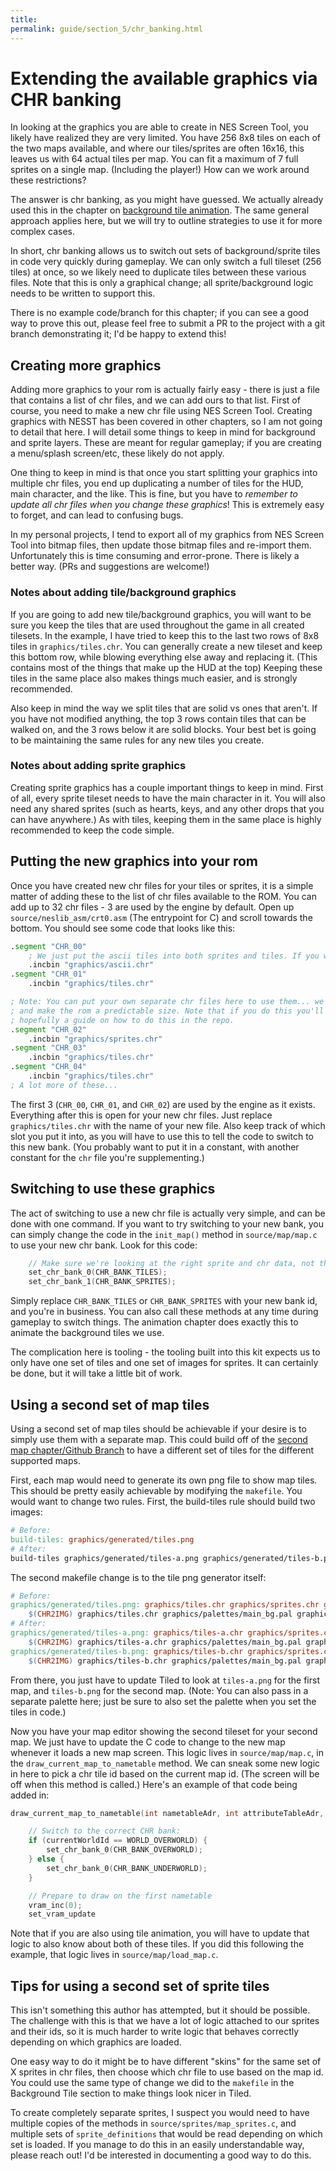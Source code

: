 ```yaml
---
title: 
permalink: guide/section_5/chr_banking.html
---
```

# Extending the available graphics via CHR banking

In looking at the graphics you are able to create in NES Screen Tool, you likely have realized they are very
limited. You have 256 8x8 tiles on each of the two maps available, and where our tiles/sprites are often 
16x16, this leaves us with 64 actual tiles per map. You can fit a maximum of 7 full sprites on a single 
map. (Including the player!) How can we work around these restrictions?

The answer is chr banking, as you might have guessed. We actually already used this in the chapter on
[background tile animation](../section_4/animated_tiles.html). The same general approach applies here, but
we will try to outline strategies to use it for more complex cases. 

In short, chr banking allows us to switch out sets of background/sprite tiles in code very quickly during
gameplay. We can only switch a full tileset (256 tiles) at once, so we likely need to duplicate tiles between
these various files. Note that this is only a graphical change; all sprite/background logic needs to be
written to support this.

There is no example code/branch for this chapter; if you can see a good way to prove this out, please feel
free to submit a PR to the project with a git branch demonstrating it; I'd be happy to extend this!

## Creating more graphics 

Adding more graphics to your rom is actually fairly easy - there is just a file that contains a list of
chr files, and we can add ours to that list. First of course, you need to make a new chr file using NES
Screen Tool. Creating graphics with NESST has been covered in other chapters, so I am not going to detail 
that here. I will detail some things to keep in mind for background and sprite layers. These are meant for 
regular gameplay; if you are creating a menu/splash screen/etc, these likely do not apply.

One thing to keep in mind is that once you start splitting your graphics into multiple chr files, you end
up duplicating a number of tiles for the HUD, main character, and the like. This is fine, but you have to
_remember to update all chr files when you change these graphics_! This is extremely easy to forget, and can
lead to confusing bugs. 

In my personal projects, I tend to export all of my graphics from NES Screen Tool into bitmap files, then
update those bitmap files and re-import them. Unfortunately this is time consuming and error-prone. There
is likely a better way. (PRs and suggestions are welcome!)

### Notes about adding tile/background graphics

If you are going to add new tile/background graphics, you will want to be sure you keep the tiles that are
used throughout the game in all created tilesets. In the example, I have tried to keep this to the last two 
rows of 8x8 tiles in `graphics/tiles.chr`. You can generally create a new tileset and keep this bottom row,
while blowing everything else away and replacing it. (This contains most of the things that make up the HUD
at the top) Keeping these tiles in the same place also makes things much easier, and is strongly recommended.

Also keep in mind the way we split tiles that are solid vs ones that aren't. If you have not modified anything,
the top 3 rows contain tiles that can be walked on, and the 3 rows below it are solid blocks. Your best bet
is going to be maintaining the same rules for any new tiles you create.

### Notes about adding sprite graphics

Creating sprite graphics has a couple important things to keep in mind. First of all, every sprite tileset
needs to have the main character in it. You will also need any shared sprites (such as hearts, keys, and
any other drops that you can have anywhere.) As with tiles, keeping them in the same place is highly
recommended to keep the code simple. 

## Putting the new graphics into your rom

Once you have created new chr files for your tiles or sprites, it is a simple matter of adding these to the
list of chr files available to the ROM. You can add up to 32 chr files - 3 are used by the engine by default.
Open up `source/neslib_asm/crt0.asm` (The entrypoint for C) and scroll towards the bottom. You should see some
code that looks like this: 

```asm
.segment "CHR_00"
    ; We just put the ascii tiles into both sprites and tiles. If you want to get more clever you could do something else.
	.incbin "graphics/ascii.chr"
.segment "CHR_01"
	.incbin "graphics/tiles.chr"

; Note: You can put your own separate chr files here to use them... we only use 3 in the demo. This is to avoid warnings,
; and make the rom a predictable size. Note that if you do this you'll have to tweak the engine to support it! There's
; hopefully a guide on how to do this in the repo.
.segment "CHR_02"
	.incbin "graphics/sprites.chr"
.segment "CHR_03"
	.incbin "graphics/tiles.chr"
.segment "CHR_04"
	.incbin "graphics/tiles.chr"
; A lot more of these...
```

The first 3 (`CHR_00`, `CHR_01`, and `CHR_02`) are used by the engine as it exists. Everything after this is open 
for your new chr files. Just replace `graphics/tiles.chr` with the name of your new file. Also keep track of which
slot you put it into, as you will have to use this to tell the code to switch to this new bank. (You probably want
to put it in a constant, with another constant for the `chr` file you're supplementing.)

## Switching to use these graphics

The act of switching to use a new chr file is actually very simple, and can be done with one command. If you want 
to try switching to your new bank, you can simply change the code in the `init_map()` method in `source/map/map.c`
to use your new chr bank. Look for this code: 

```c
    // Make sure we're looking at the right sprite and chr data, not the ones for the menu.
    set_chr_bank_0(CHR_BANK_TILES);
    set_chr_bank_1(CHR_BANK_SPRITES);
```

Simply replace `CHR_BANK_TILES` or `CHR_BANK_SPRITES` with your new bank id, and you're in business. You can also
call these methods at any time during gameplay to switch things. The animation chapter does exactly this to animate
the background tiles we use.

The complication here is tooling - the tooling built into this kit expects us to only have one set of tiles and one
set of images for sprites. It can certainly be done, but it will take a little bit of work.

## Using a second set of map tiles

Using a second set of map tiles should be achievable if your desire is to simply use them with a separate map. This
could build off of the [second map chapter/Github Branch](../section_3/adding_a_second_map.html) to have a different
set of tiles for the different supported maps. 

First, each map would need to generate its own png file to show map tiles. This should be pretty easily achievable
by modifying the `makefile`. You would want to change two rules. First, the build-tiles rule should build two images:

```makefile
# Before: 
build-tiles: graphics/generated/tiles.png
# After:
build-tiles graphics/generated/tiles-a.png graphics/generated/tiles-b.png
```

The second makefile change is to the tile png generator itself: 

```makefile
# Before: 
graphics/generated/tiles.png: graphics/tiles.chr graphics/sprites.chr graphics/palettes/main_bg.pal
	$(CHR2IMG) graphics/tiles.chr graphics/palettes/main_bg.pal graphics/generated/tiles.png
# After: 
graphics/generated/tiles-a.png: graphics/tiles-a.chr graphics/sprites.chr graphics/palettes/main_bg.pal
	$(CHR2IMG) graphics/tiles-a.chr graphics/palettes/main_bg.pal graphics/generated/tiles-a.png
graphics/generated/tiles-b.png: graphics/tiles-b.chr graphics/sprites.chr graphics/palettes/main_bg.pal
	$(CHR2IMG) graphics/tiles-b.chr graphics/palettes/main_bg.pal graphics/generated/tiles-b.png
``` 

From there, you just have to update Tiled to look at `tiles-a.png` for the first map, and `tiles-b.png` 
for the second map. (Note: You can also pass in a separate palette here; just be sure to also set the
palette when you set the tiles in code.)

Now you have your map editor showing the second tileset for your second map. We just have to update the
C code to change to the new map whenever it loads a new map screen. This logic lives in `source/map/map.c`,
in the `draw_current_map_to_nametable` method. We can sneak some new logic in here to pick a chr tile id
based on the current map id. (The screen will be off when this method is called.) Here's an example
of that code being added in: 

```c
draw_current_map_to_nametable(int nametableAdr, int attributeTableAdr, unsigned char reverseAttributes) {

    // Switch to the correct CHR bank: 
    if (currentWorldId == WORLD_OVERWORLD) {
        set_chr_bank_0(CHR_BANK_OVERWORLD);
    } else {
        set_chr_bank_0(CHR_BANK_UNDERWORLD); 
    }

    // Prepare to draw on the first nametable
    vram_inc(0);
    set_vram_update
```

Note that if you are also using tile animation, you will have to update that logic to also know about
both of these tiles. If you did this following the example, that logic lives in `source/map/load_map.c`. 

## Tips for using a second set of sprite tiles

This isn't something this author has attempted, but it should be possible. The challenge with this is that
we have a lot of logic attached to our sprites and their ids, so it is much harder to write logic that 
behaves correctly depending on which graphics are loaded.

One easy way to do it might be to have different "skins" for the same set of X sprites in chr files, 
then choose which chr file to use based on the map id. You could use the same type of change we did
to the `makefile` in the Background Tile section to make things look nicer in Tiled.

To create completely separate sprites, I suspect you would need to have multiple copies of the methods
in `source/sprites/map_sprites.c`, and multiple sets of `sprite_definitions` that would be read depending
on which set is loaded. If you manage to do this in an easily understandable way, please reach out! I'd
be interested in documenting a good way to do this.